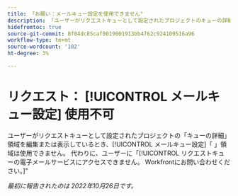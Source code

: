 ```yaml
---
title: 「お願い：メールキュー設定を使用できません"
description: 「ユーザーがリクエストキューとして設定されたプロジェクトのキューの詳細領域を編集または表示している場合、電子メールキューの設定領域は使用できません。 代わりに、「リクエストキューの電子メールサービスにアクセスできません」というエラーが表示されます。 Workfrontに連絡してください。」
hidefromtoc: true
source-git-commit: 8f04dc85caf0019001913bb4762c924109516a96
workflow-type: tm+mt
source-wordcount: '102'
ht-degree: 3%

---
```



# リクエスト： [!UICONTROL メールキュー設定] 使用不可

ユーザーがリクエストキューとして設定されたプロジェクトの「キューの詳細」領域を編集または表示しているとき、[!UICONTROL メールキュー設定]「 」領域は使用できません。 代わりに、ユーザーに「[!UICONTROL リクエストキューの電子メールサービスにアクセスできません。 Workfrontにお問い合わせください。]&quot;

_最初に報告されたのは 2022年10月26日です。_

